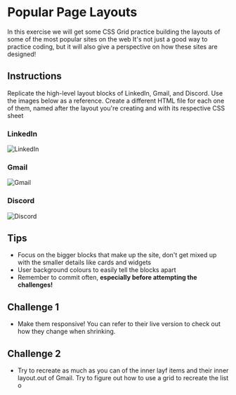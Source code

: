 # Popular Page Layouts
In this exercise we will get some CSS Grid practice building the layouts of some of the most popular sites on the web
It's not just a good way to practice coding, but it will also give a perspective on how these sites are designed!

## Instructions
Replicate the high-level layout blocks of LinkedIn, Gmail, and Discord. Use the images below as a reference.  Create a different HTML file for each one of them, named after the layout you're creating and with its respective CSS sheet

### LinkedIn
![LinkedIn](images/linkedin.png)

### Gmail
![Gmail](images/gmail.png)

### Discord
![Discord](images/discord.png)

## Tips
- Focus on the bigger blocks that make up the site, don't get mixed up with the smaller details like cards and widgets
- User background colours to easily tell the blocks apart
- Remember to commit often, **especially before attempting the challenges!**

## Challenge 1
- Make them responsive! You can refer to their live version to check out how they change when shrinking.

## Challenge 2
- Try to recreate as much as you can of the inner layf items and their inner layout.out of Gmail. Try to figure out how to use a grid to recreate the list o